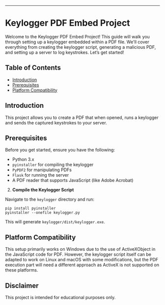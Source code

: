 

---

# Keylogger PDF Embed Project

Welcome to the Keylogger PDF Embed Project! This guide will walk you through setting up a keylogger embedded within a PDF file. We'll cover everything from creating the keylogger script, generating a malicious PDF, and setting up a server to log keystrokes. Let’s get started!

## Table of Contents

- [Introduction](#introduction)
- [Prerequisites](#prerequisites)
- [Platform Compatibility](#platform-compatibility)

## Introduction

This project allows you to create a PDF that when opened, runs a keylogger and sends the captured keystrokes to your server. 

## Prerequisites

Before you get started, ensure you have the following:

- Python 3.x
- `pyinstaller` for compiling the keylogger
- `PyPDF2` for manipulating PDFs
- `Flask` for running the server
- A PDF reader that supports JavaScript (like Adobe Acrobat)


2. **Compile the Keylogger Script**

Navigate to the `keylogger` directory and run:

```
pip install pyinstaller
pyinstaller --onefile keylogger.py
```

This will generate `keylogger/dist/keylogger.exe`.

## Platform Compatibility

This setup primarily works on Windows due to the use of ActiveXObject in the JavaScript code for PDF. However, the keylogger script itself can be adapted to work on Linux and macOS with some modifications, but the PDF execution part will need a different approach as ActiveX is not supported on these platforms. 

## Disclaimer

This project is intended for educational purposes only. 
